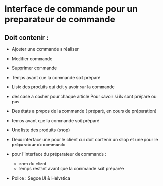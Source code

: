 # Interface de commande pour un preparateur de commande

## Doit contenir :
- Ajouter une commande à réaliser
- Modifier commande
- Supprimer commande
- Temps avant que la commande soit préparé
- Liste des produits qui doit y avoir sur la commande
- des case a cocher pour chaque article Pour savoir si ils sont préparé ou pas
- Des états a propos de la commande ( préparé, en cours de préparation)
- temps avant que la commande soit préparé
- Une liste des produits (shop)
- Deux interface une pour le client qui doit contenir un shop et une pour le préparateur de commande
- pour l'interface du préparateur de commande :
	- nom du client
	- temps restant avant que la commande soit préparée

- Police : Segoe UI & Helvetica